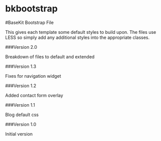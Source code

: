 bkbootstrap
===========

#BaseKit Bootstrap File

This gives each template some default styles to build upon. The files use LESS so simply add any additional styles into the appropriate classes.

###Version 2.0

Breakdown of files to default and extended

###Version 1.3

Fixes for navigation widget

###Version 1.2

Added contact form overlay

###Version 1.1

Blog default css

###Version 1.0

Initial version